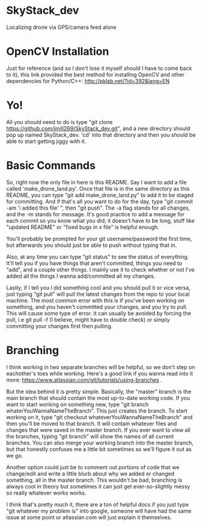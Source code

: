 # SkyStack_dev
Localizing drone via GPS/camera feed alone

# OpenCV Installation
Just for reference (and so I don't lose it myself should I have to come back to it), this link
provided the best method for installing OpenCV and other dependencies for Python/C++:
http://pklab.net/?id=392&lang=EN


# Yo!
All you should need to do is type "git clone https://github.com/jmill269/SkyStack_dev.git", and
a new directory should pop up named SkyStack_dev. 'cd' into that directory and then you should
be able to start getting jiggy with it.


# Basic Commands
So, right now the only file in here is this README. Say I want to add a file called 'make_drone_land.py'.
Once that file is in the same directory as this README, you can type "git add make_drone_land.py" to add it to be
staged for committing. And if that's all you want to do for the day, type "git commit -am 'i added this file' ",
then "git push". The -a flag stands for all changes, and the -m stands for message. It's good practice to add
a message for each commit so you know what you did; it doesn't have to be long, stuff like "updated README" or
"fixed bugs in x file" is helpful enough.

You'll probably be prompted for your git username/password the first time, but afterwards you should just
be able to push without typing that in.

Also, at any time you can type "git status" to see the status of everything. It'll tell you if you have things
that aren't committed, things you need to "add", and a couple other things. I mainly use it to check whether or not
I've added all the things I wanna add/committed all my changes.

Lastly, if I tell you I did something cool and you should pull it or vice versa, just typing "git pull" will pull the latest changes
from the repo to your local machine. The most common error with this is if you've been working on something, and you haven't
committed your changes, and you try to pull. This will cause some type of error. It can usually be avoided by forcing the pull,
i.e git pull -f (I believe, might have to double check) or simply committing your changes first then pulling.



# Branching
I think working in two separate branches will be helpful, so we don't step on eachother's toes while working.
Here's a good link if you wanna read into it more: https://www.atlassian.com/git/tutorials/using-branches .

But the idea behind it is pretty simple. Basically, the "master" branch is the main branch that should
contain the most up-to-date working code. If you want to start working on something new, type
"git branch whaterYouWannaNameTheBranch". This just creates the branch. To start working on it, type
"git checkout whateverYouWannaNameTheBranch" and then you'll be moved to that branch. It will contain
whatever files and changes that were saved in the master branch. If you ever want to view all the branches,
typing "git branch" will show the names of all current branches. You can also merge your working branch
into the master branch, but that honestly confuses me a little bit sometimes so we'll figure it out as we go.

Another option could just be to comment out portions of code that we change/edit and write a little blurb
about why we added or changed something, all in the master branch. This wouldn't be bad, branching is always cool in
theory but sometimes it can just get ever-so-slightly messy so really whatever works works.

I think that's pretty much it, there are a ton of helpful docs if you just type "git whatever my problem is" into google,
someone will have had the same issue at some point or atlassian.com will just explain it themselves.

